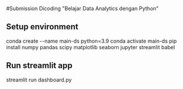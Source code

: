 #Submission Dicoding "Belajar Data Analytics dengan Python"

## Setup environment

conda create --name main-ds python=3.9
conda activate main-ds
pip install numpy pandas scipy matplotlib seaborn jupyter streamlit babel


## Run streamlit app
streamlit run dashboard.py
